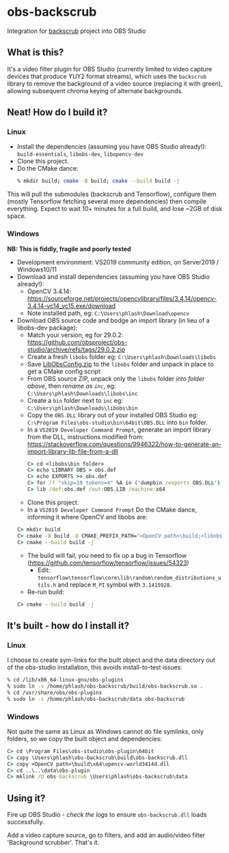 # obs-backscrub

Integration for [backscrub](https://github.com/floe/backscrub) project into OBS Studio

## What is this?

It's a video filter plugin for OBS Studio (currently limited to video capture devices that produce YUY2 format streams), which uses the `backscrub`
library to remove the background of a video source (replacing it with green), allowing subsequent chroma keying of alternate backgrounds.

## Neat! How do I build it?

### Linux

 * Install the dependencies (assuming you have OBS Studio already!): `build-essentials`, `libobs-dev`, `libopencv-dev`
 * Clone this project.
 * Do the CMake dance:
   ```bash
   % mkdir build; cmake -B build; cmake --build build -j
   ```
This will pull the submodules (backscrub and Tensorflow), configure them (mostly Tensorflow fetching several more dependencies) then compile everything.
Expect to wait 10+ minutes for a full build, and lose ~2GB of disk space.

### Windows

__NB: This is fiddly, fragile and poorly tested__

 * Development environment: VS2019 community edition, on Server2019 / Windows10/11
 * Download and install dependencies (assuming you have OBS Studio already!):
   * OpenCV 3.4.14: https://sourceforge.net/projects/opencvlibrary/files/3.4.14/opencv-3.4.14-vc14_vc15.exe/download
   * Note installed path, eg: `C:\Users\phlash\Download\opencv`
 * Download OBS source code and bodge an import library (in lieu of a libobs-dev package):
   * Match your version, eg for 29.0.2: https://github.com/obsproject/obs-studio/archive/refs/tags/29.0.2.zip
   * Create a fresh `libobs` folder eg: `C:\Users\phlash\Downloads\libobs`
   * Save [LibObsConfig.zip](https://github.com/phlash/obs-backscrub/files/11357427/LibObsConfig.zip) to the `libobs` folder and unpack in place to get a CMake config script
   * From OBS source ZIP, unpack only the `libobs` folder _into folder above_, then _rename as `inc`_, eg: `C:\Users\phlash\Downloads\libobs\inc`
   * Create a `bin` folder next to `inc` eg: `C:\Users\phlash\Downloads\libobs\bin`
   * Copy the `OBS.DLL` library out of your installed OBS Studio eg: `C:\Program Files\obs-studio\bin\64bit\OBS.DLL` into `bin` folder.
   * In a `VS2019 Developer Command Prompt`, generate an import library from the DLL, instructions modified from: https://stackoverflow.com/questions/9946322/how-to-generate-an-import-library-lib-file-from-a-dll
     ```cmd
     C> cd <libobs\bin folder>
     C> echo LIBRARY OBS > obs.def
     C> echo EXPORTS >> obs.def
     C> for /f "skip=19 tokens=4" %A in ('dumpbin /exports OBS.DLL') do echo %A >> obs.def
     C> lib /def:obs.def /out:OBS.LIB /machine:x64
     ```
   * Clone this project.
   * In a `VS2019 Developer Command Prompt` Do the CMake dance, informing it where OpenCV and libobs are:
   ```cmd
   C> mkdir build
   C> cmake -B build -D CMAKE_PREFIX_PATH="<OpenCV path>\build;<libobs folder>"
   C> cmake --build build -j
   ```
   * The build will fail, you need to fix up a bug in Tensorflow (https://github.com/tensorflow/tensorflow/issues/54323)
     * Edit: `tensorflow\tensorflow\core\lib\random\random_distributions_utils.h` and replace `M_PI` symbol with `3.1415928`.
   * Re-run build:
   ```cmd
   C> cmake --build build -j
   ```

## It's built - how do I install it?

### Linux

I choose to create sym-links for the built object and the data directory out of the obs-studio installation, this avoids install-to-test issues:
```bash
% cd /lib/x86_64-linux-gnu/obs-plugins
% sudo ln -s /home/phlash/obs-backscrub/build/obs-backscrub.so .
% cd /usr/share/obs/obs-plugins
% sudo ln -s /home/phlash/obs-backscrub/data obs-backscrub
```

### Windows

Not quite the same as Linux as Windows cannot do file symlinks, only folders, so we copy the built object and dependencies:
```cmd
C> cd \Program Files\obs-studio\obs-plugin\64bit
C> copy \Users\phlash\obs-backscrub\build\obs-backscrub.dll
C> copy <OpenCV path>\build\x64\opencv-world3414d.dll
C> cd ..\..\data\obs-plugin
C> mklink /D obs-backscrub \Users\phlash\obs-backscrub\data
```

## Using it?

Fire up OBS Studio - _check the logs_ to ensure `obs-backscrub.dll` loads successfully.

Add a video capture source, go to filters, and add an audio/video filter 'Background scrubber'. That's it.
